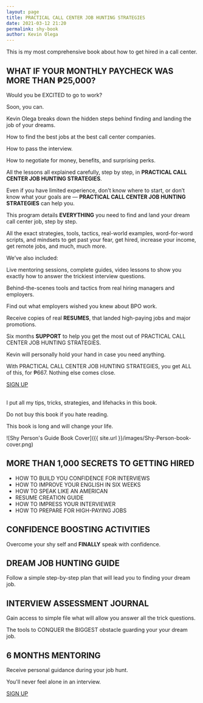 ```yaml
--- 
layout: page
title: PRACTICAL CALL CENTER JOB HUNTING STRATEGIES
date: 2021-03-12 21:20
permalink: shy-book 
author: Kevin Olega 
--- 
```

This is my most comprehensive book about how to get hired in a call center.

## WHAT IF YOUR MONTHLY PAYCHECK WAS MORE THAN ₱25,000?

Would you be EXCITED to go to work?

Soon, you can. 

Kevin Olega breaks down the hidden steps behind finding and landing the job of your dreams.

How to find the best jobs at the best call center companies. 

How to pass the interview. 

How to negotiate for money, benefits, and surprising perks. 

All the lessons all explained carefully, step by step, in **PRACTICAL CALL CENTER JOB HUNTING STRATEGIES**.

Even if you have limited experience, don’t know where to start, or don’t know what your goals are — **PRACTICAL CALL CENTER JOB HUNTING STRATEGIES** can help you.

This program details **EVERYTHING** you need to find and land your dream call center job, step by step. 

All the exact strategies, tools, tactics, real-world examples, word-for-word scripts, and mindsets to get past your fear, get hired, increase your income, get remote jobs, and much, much more.

We’ve also included:

Live mentoring sessions, complete guides, video lessons to show you exactly how to answer the trickiest interview questions.

Behind-the-scenes tools and tactics from real hiring managers and employers.

Find out what employers wished you knew about BPO work.

Receive copies of real **RESUMES**, that landed high-paying jobs and major promotions.

Six months **SUPPORT** to help you get the most out of PRACTICAL CALL CENTER JOB HUNTING STRATEGIES. 

Kevin will personally hold your hand in case you need anything.

With PRACTICAL CALL CENTER JOB HUNTING STRATEGIES, you get ALL of this, for ₱667. Nothing else comes close.


<a href="https://forms.gle/rDnCxchcvXcLbpXh8" class="button focus">SIGN UP</a><br><br>

I put all my tips, tricks, strategies, and lifehacks in this book.

Do not buy this book if you hate reading.

This book is long and will change your life.

![Shy Person's Guide Book Cover]({{ site.url }}/images/Shy-Person-book-cover.png)


## MORE THAN 1,000 SECRETS TO GETTING HIRED

- HOW TO BUILD YOU CONFIDENCE FOR INTERVIEWS
- HOW TO IMPROVE YOUR ENGLISH IN SIX WEEKS
- HOW TO SPEAK LIKE AN AMERICAN
- RESUME CREATION GUIDE
- HOW TO IMPRESS YOUR INTERVIEWER
- HOW TO PREPARE FOR HIGH-PAYING JOBS

## CONFIDENCE BOOSTING ACTIVITIES

Overcome your shy self and **FINALLY** speak with confidence.

## DREAM JOB HUNTING GUIDE

Follow a simple step-by-step plan that will lead you to finding your dream job.

## INTERVIEW ASSESSMENT JOURNAL

Gain access to simple file what will allow you answer all the trick questions.

The tools to CONQUER the BIGGEST obstacle guarding your your dream job.

## 6 MONTHS MENTORING

Receive personal guidance during your job hunt.

You'll never feel alone in an interview.


<p><a href="https://forms.gle/rDnCxchcvXcLbpXh8" class="button focus">SIGN UP</a></p>


